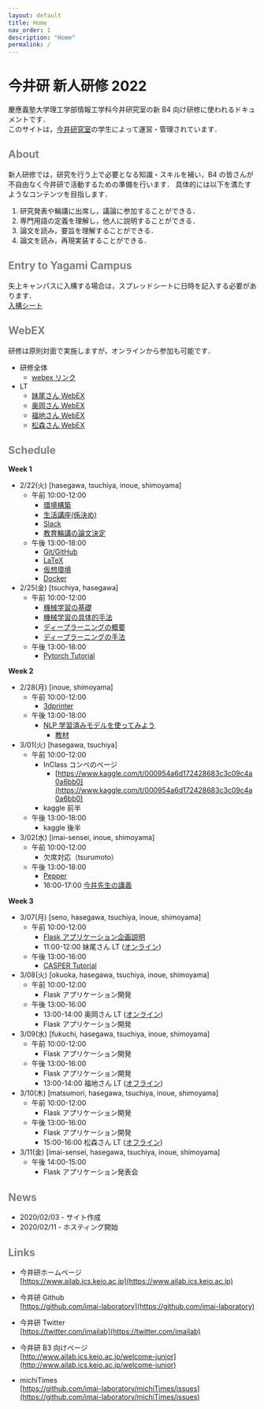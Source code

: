 ```yaml
---
layout: default
title: Home
nav_order: 1
description: "Home"
permalink: /
---
```


# 今井研 新人研修 2022

慶應義塾大学理工学部情報工学科今井研究室の新 B4 向け研修に使われるドキュメントです．<br>
このサイトは，[今井研究室](https://www.ailab.ics.keio.ac.jp/)の学生によって運営・管理されています．

## <font color="Gray">About</font>

新人研修では，研究を行う上で必要となる知識・スキルを補い，B4 の皆さんが不自由なく今井研で活動するための準備を行います．
具体的には以下を満たすようなコンテンツを目指します．

1. 研究発表や輪講に出席し，議論に参加することができる．
2. 専門用語の定義を理解し，他人に説明することができる．
3. 論文を読み，要旨を理解することができる．
4. 論文を読み，再現実装することができる．

## <font color="Gray">Entry to Yagami Campus</font>

矢上キャンパスに入構する場合は，スプレッドシートに日時を記入する必要があります．  
[入構シート](https://docs.google.com/spreadsheets/d/1kOKQgQ1kD1gJ063VJDWu5r_3kfAwx6rAZsnhuziEpU8/)

## <font color="Gray">WebEX</font>

研修は原則対面で実施しますが，オンラインから参加も可能です．

- 研修全体
  - [webex リンク](https://keio-students.webex.com/keio-students/j.php?MTID=mf4230f88c32aadc01ec76375d750f0b1)
- LT
  - [妹尾さん WebEX](https://keio-students.webex.com/keio-students/j.php?MTID=m26cd6bc421965166c6eb573d90476a66)
  - [奥岡さん WebEX](https://keio-students.webex.com/keio-students/j.php?MTID=m882f4d2348c08b1d730315340a1a78fe)
  - [福地さん WebEX](https://keio-students.webex.com/keio-students/j.php?MTID=m7b3e32ce2de6c0e59869fa5f44aed2a1)
  - [松森さん WebEX](https://keio-students.webex.com/keio-students/j.php?MTID=m69f22b0f39840312edce63a75ee1eb2b)

## <font color="Gray">Schedule</font>

**Week 1**

- 2/22(火) [hasegawa, tsuchiya, inoue, shimoyama]
  - 午前 10:00-12:00
    - [環境構築](https://docs.google.com/document/d/1mniPWc6yAaReyYiHOTIqZQUA8bDn80sR68vUu3vcADc/edit?usp=sharing)
    - [生活講座(係決め)](https://docs.google.com/document/d/1B4rCI8NzUtjvSvfOSsRSM80UlhxbtDNcC1rMJdLYcyc/edit?usp=sharing)
    - [Slack](https://docs.google.com/presentation/d/1EnqJc72O3MqNlcZf-AU7Vrl5a8EnGVmjAd-q0isZ7IM/edit?usp=sharing)
    - [教育輪講の論文決定](https://docs.google.com/document/d/1uwJLSHvreyZiYfX9mkHfxlBiwu6E-PpM1d9R3OFnNJ0/edit?usp=sharing)
  - 午後 13:00-18:00
    - [Git/GitHub](https://www.ailab.ics.keio.ac.jp/b4_induction_training/docs/devops/git.html)
    - [LaTeX](https://www.ailab.ics.keio.ac.jp/b4_induction_training/docs/tex)
    - [仮想環境](#)
    - [Docker](#)
- 2/25(金) [tsuchiya, hasegawa]
  - 午前 10:00-12:00
    - [機械学習の基礎](https://www.ailab.ics.keio.ac.jp/b4_induction_training/docs/dlg/chapter2.html)
    - [機械学習の具体的手法](https://www.ailab.ics.keio.ac.jp/b4_induction_training/docs/dlg/chapter3.html)
    - [ディープラーニングの概要](https://docs.google.com/presentation/d/1QbvB179HnsLqvQEMGg7SKlLGs3sRzdAppSfW8PYeCpI/edit?usp=sharing)
    - [ディープラーニングの手法](https://docs.google.com/presentation/d/1_mvCk0uAARY7tdAuWQcw7wRouEbjA7PpX4UM3IGzRHY/edit?usp=sharing)
  - 午後 13:00-18:00
    - [Pytorch Tutorial](https://drive.google.com/drive/folders/1IpRenRSeODmH0ECTKWOVMdhAxx0q0bEG?usp=sharing)

**Week 2**

- 2/28(月) [inoue, shimoyama]
  - 午前 10:00-12:00
    - [3dprinter](https://docs.google.com/presentation/d/1LmCIy33uRHKB4NX42C_KYBdcg1ZRBhtYCF_Vigfv63k/edit?usp=sharing)
  - 午後 13:00-18:00
    - [NLP 学習済みモデルを使ってみよう](https://docs.google.com/presentation/d/1oNdA2Ih4rgQCnlezI2UMdGS-Hf2AhVgT-5-UIcW8Os4/edit?usp=sharing)
      - [教材](https://colab.research.google.com/drive/1Uve4sIMaar5aUlUQIJEtZwB-zRJvsp15?usp=sharing)
- 3/01(火) [hasegawa, tsuchiya]
  - 午前 10:00-12:00
    - InClass コンペのページ
      - [https://www.kaggle.com/t/000954a6d172428683c3c09c4a0a6bb0](https://www.kaggle.com/t/000954a6d172428683c3c09c4a0a6bb0)
    - kaggle 前半
  - 午後 13:00-18:00
    - kaggle 後半
- 3/02(水) [imai-sensei, inoue, shimoyama]
  - 午前 10:00-12:00
    - 欠席対応（tsurumoto）
  - 午後 13:00-18:00
    - [Pepper](https://docs.google.com/presentation/d/1DzaGYKmhlk0JJFt71uKjwHtIdbj1QPNhfdD24gP4oNU/edit?usp=sharing)
    - 16:00-17:00 [今井先生の講義](#)

**Week 3**

- 3/07(月) [seno, hasegawa, tsuchiya, inoue, shimoyama]
  - 午前 10:00-12:00
    - [Flask アプリケーション企画説明](#)
    - 11:00-12:00 妹尾さん LT ([オンライン](https://keio-students.webex.com/keio-students/j.php?MTID=m26cd6bc421965166c6eb573d90476a66))
  - 午後 13:00-16:00
    - [CASPER Tutorial](#)
- 3/08(火) [okuoka, hasegawa, tsuchiya, inoue, shimoyama]
  - 午前 10:00-12:00
    - Flask アプリケーション開発
  - 午後 13:00-16:00
    - 13:00-14:00 奥岡さん LT ([オンライン](https://keio-students.webex.com/keio-students/j.php?MTID=m882f4d2348c08b1d730315340a1a78fe))
    - Flask アプリケーション開発
- 3/09(水) [fukuchi, hasegawa, tsuchiya, inoue, shimoyama]
  - 午前 10:00-12:00
    - Flask アプリケーション開発
  - 午後 13:00-16:00
    - Flask アプリケーション開発
    - 13:00-14:00 福地さん LT ([オフライン](https://keio-students.webex.com/keio-students/j.php?MTID=m7b3e32ce2de6c0e59869fa5f44aed2a1))
- 3/10(木) [matsumori, hasegawa, tsuchiya, inoue, shimoyama]
  - 午前 10:00-12:00
    - Flask アプリケーション開発
  - 午後 13:00-16:00
    - Flask アプリケーション開発
    - 15:00-16:00 松森さん LT ([オフライン](https://keio-students.webex.com/keio-students/j.php?MTID=m69f22b0f39840312edce63a75ee1eb2b))
- 3/11(金) [imai-sensei, hasegawa, tsuchiya, inoue, shimoyama]
  - 午後 14:00-15:00
    - Flask アプリケーション発表会

## <font color="Gray">News</font>

- 2020/02/03 - サイト作成
- 2020/02/11 - ホスティング開始

## <font color="Gray">Links</font>

- 今井研ホームページ<br>
  [https://www.ailab.ics.keio.ac.jp](https://www.ailab.ics.keio.ac.jp)

- 今井研 Github<br>
  [https://github.com/imai-laboratory](https://github.com/imai-laboratory)

- 今井研 Twitter<br>
  [https://twitter.com/imailab](https://twitter.com/imailab)

- 今井研 B3 向けページ<br>
  [http://www.ailab.ics.keio.ac.jp/welcome-junior](http://www.ailab.ics.keio.ac.jp/welcome-junior)

- michiTimes<br>
  [https://github.com/imai-laboratory/michiTimes/issues](https://github.com/imai-laboratory/michiTimes/issues)

